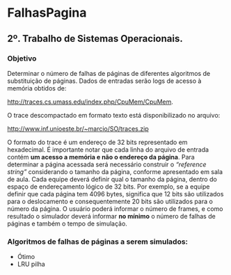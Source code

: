 # FalhasPagina
## 2º. Trabalho de Sistemas Operacionais.
### Objetivo
Determinar o número de falhas de páginas de diferentes algoritmos de substituição
de páginas.
Dados de entradas serão logs de acesso à memória obtidos de:

http://traces.cs.umass.edu/index.php/CpuMem/CpuMem.

O trace descompactado em formato texto está disponibilizado no arquivo:

http://www.inf.unioeste.br/~marcio/SO/traces.zip

O formato do trace é um endereço de 32 bits representado em hexadecimal. É importante notar
que cada linha do arquivo de entrada contém **um acesso a memória e não o endereço da
página**. Para determinar a página acessada será necessário construir o *“reference string”*
considerando o tamanho da página, conforme apresentado em sala de aula.
Cada equipe deverá definir qual o tamanho da página, dentro do espaço de endereçamento
lógico de 32 bits. Por exemplo, se a equipe definir que cada página tem 4096 bytes, significa que
12 bits são utilizados para o deslocamento e consequentemente 20 bits são utilizados para o
número da página.
O usuário poderá informar o número de frames, e como resultado o simulador deverá informar
**no mínimo** o número de falhas de páginas e também o tempo de simulação.
### Algoritmos de falhas de páginas a serem simulados:
- Ótimo
- LRU pilha
